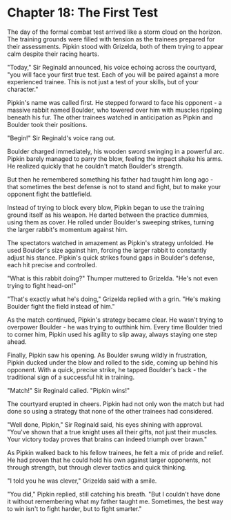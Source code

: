 # Chapter 18: The First Test

The day of the formal combat test arrived like a storm cloud on the horizon. The training grounds were filled with tension as the trainees prepared for their assessments. Pipkin stood with Grizelda, both of them trying to appear calm despite their racing hearts.

"Today," Sir Reginald announced, his voice echoing across the courtyard, "you will face your first true test. Each of you will be paired against a more experienced trainee. This is not just a test of your skills, but of your character."

Pipkin's name was called first. He stepped forward to face his opponent - a massive rabbit named Boulder, who towered over him with muscles rippling beneath his fur. The other trainees watched in anticipation as Pipkin and Boulder took their positions.

"Begin!" Sir Reginald's voice rang out.

Boulder charged immediately, his wooden sword swinging in a powerful arc. Pipkin barely managed to parry the blow, feeling the impact shake his arms. He realized quickly that he couldn't match Boulder's strength.

But then he remembered something his father had taught him long ago - that sometimes the best defense is not to stand and fight, but to make your opponent fight the battlefield.

Instead of trying to block every blow, Pipkin began to use the training ground itself as his weapon. He darted between the practice dummies, using them as cover. He rolled under Boulder's sweeping strikes, turning the larger rabbit's momentum against him.

The spectators watched in amazement as Pipkin's strategy unfolded. He used Boulder's size against him, forcing the larger rabbit to constantly adjust his stance. Pipkin's quick strikes found gaps in Boulder's defense, each hit precise and controlled.

"What is this rabbit doing?" Thumper muttered to Grizelda. "He's not even trying to fight head-on!"

"That's exactly what he's doing," Grizelda replied with a grin. "He's making Boulder fight the field instead of him."

As the match continued, Pipkin's strategy became clear. He wasn't trying to overpower Boulder - he was trying to outthink him. Every time Boulder tried to corner him, Pipkin used his agility to slip away, always staying one step ahead.

Finally, Pipkin saw his opening. As Boulder swung wildly in frustration, Pipkin ducked under the blow and rolled to the side, coming up behind his opponent. With a quick, precise strike, he tapped Boulder's back - the traditional sign of a successful hit in training.

"Match!" Sir Reginald called. "Pipkin wins!"

The courtyard erupted in cheers. Pipkin had not only won the match but had done so using a strategy that none of the other trainees had considered.

"Well done, Pipkin," Sir Reginald said, his eyes shining with approval. "You've shown that a true knight uses all their gifts, not just their muscles. Your victory today proves that brains can indeed triumph over brawn."

As Pipkin walked back to his fellow trainees, he felt a mix of pride and relief. He had proven that he could hold his own against larger opponents, not through strength, but through clever tactics and quick thinking.

"I told you he was clever," Grizelda said with a smile.

"You did," Pipkin replied, still catching his breath. "But I couldn't have done it without remembering what my father taught me. Sometimes, the best way to win isn't to fight harder, but to fight smarter."
